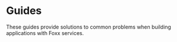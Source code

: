 Guides
======

These guides provide solutions to common problems when building applications with Foxx services.